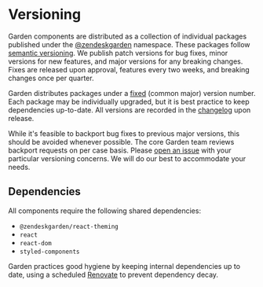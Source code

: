 # Versioning

Garden components are distributed as a collection of individual packages
published under the [@zendeskgarden](https://www.npmjs.com/org/zendeskgarden)
namespace. These packages follow [semantic versioning](https://semver.org/).
We publish patch versions for bug fixes, minor versions for new features, and
major versions for any breaking changes. Fixes are released upon approval,
features every two weeks, and breaking changes once per quarter.

Garden distributes packages under a
[fixed](https://github.com/lerna/lerna#fixedlocked-mode-default) (common
major) version number. Each package may be individually upgraded, but it is
best practice to keep dependencies up-to-date. All versions are recorded in
the [changelog](/CHANGELOG.md) upon release.

While it's feasible to backport bug fixes to previous major versions, this
should be avoided whenever possible. The core Garden team reviews backport
requests on per case basis. Please
[open an issue](https://github.com/zendeskgarden/react-components/issues/new)
with your particular versioning concerns. We will do our best to accommodate
your needs.

## Dependencies

All components require the following shared dependencies:

- `@zendeskgarden/react-theming`
- `react`
- `react-dom`
- `styled-components`

Garden practices good hygiene by keeping internal dependencies up to date,
using a scheduled [Renovate](https://renovatebot.com/) to prevent dependency
decay.

